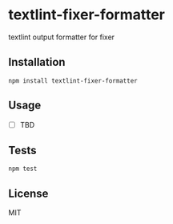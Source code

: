 # textlint-fixer-formatter

textlint output formatter for fixer

## Installation

    npm install textlint-fixer-formatter

## Usage

- [ ] TBD

## Tests

    npm test

## License

MIT
